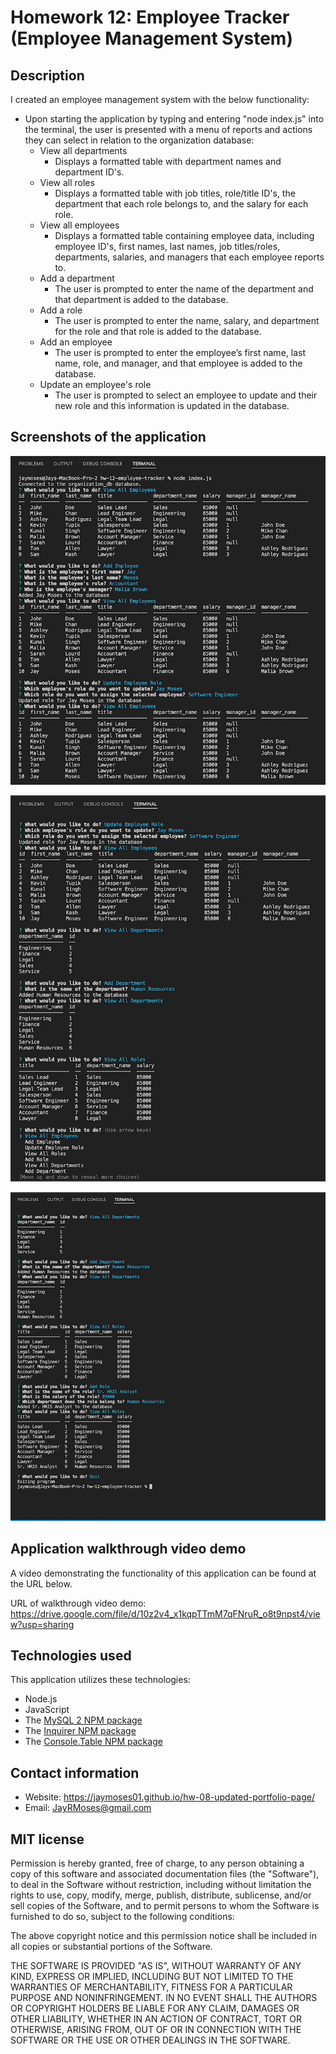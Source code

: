 # Homework 12: Employee Tracker (Employee Management System)


## Description

I created an employee management system with the below functionality:

* Upon starting the application by typing and entering "node index.js" into the terminal, the user is presented with a menu of reports and actions they can select in relation to the organization database:
    * View all departments
        * Displays a formatted table with department names and department ID's.
    * View all roles
        * Displays a formatted table with job titles, role/title ID's, the department that each role belongs to, and the salary for each role.
    * View all employees
        * Displays a formatted table containing employee data, including employee ID's, first names, last names, job titles/roles, departments, salaries, and managers that each employee reports to.
    * Add a department
        * The user is prompted to enter the name of the department and that department is added to the database.
    * Add a role
        * The user is prompted to enter the name, salary, and department for the role and that role is added to the database.
    * Add an employee
        * The user is prompted to enter the employee’s first name, last name, role, and manager, and that employee is added to the database.
    * Update an employee's role
        * The user is prompted to select an employee to update and their new role and this information is updated in the database.


## Screenshots of the application

![image](./assets/employee-tracker-01.png)


![image](./assets/employee-tracker-02.png)


![image](./assets/employee-tracker-03.png)


## Application walkthrough video demo

A video demonstrating the functionality of this application can be found at the URL below.

URL of walkthrough video demo: https://drive.google.com/file/d/10z2v4_x1kqpTTmM7qFNruR_o8t9npst4/view?usp=sharing


## Technologies used

This application utilizes these technologies:

* Node.js
* JavaScript
* The [MySQL 2 NPM package](https://www.npmjs.com/package/mysql2)
* The [Inquirer NPM package](https://www.npmjs.com/package/inquirer)
* The [Console.Table NPM package](https://www.npmjs.com/package/console.table)


## Contact information

* Website: https://jaymoses01.github.io/hw-08-updated-portfolio-page/
* Email: JayRMoses@gmail.com


## MIT license

Permission is hereby granted, free of charge, to any person obtaining a copy
of this software and associated documentation files (the "Software"), to deal
in the Software without restriction, including without limitation the rights
to use, copy, modify, merge, publish, distribute, sublicense, and/or sell
copies of the Software, and to permit persons to whom the Software is
furnished to do so, subject to the following conditions:

The above copyright notice and this permission notice shall be included in all
copies or substantial portions of the Software.

THE SOFTWARE IS PROVIDED "AS IS", WITHOUT WARRANTY OF ANY KIND, EXPRESS OR
IMPLIED, INCLUDING BUT NOT LIMITED TO THE WARRANTIES OF MERCHANTABILITY,
FITNESS FOR A PARTICULAR PURPOSE AND NONINFRINGEMENT. IN NO EVENT SHALL THE
AUTHORS OR COPYRIGHT HOLDERS BE LIABLE FOR ANY CLAIM, DAMAGES OR OTHER
LIABILITY, WHETHER IN AN ACTION OF CONTRACT, TORT OR OTHERWISE, ARISING FROM,
OUT OF OR IN CONNECTION WITH THE SOFTWARE OR THE USE OR OTHER DEALINGS IN THE
SOFTWARE.